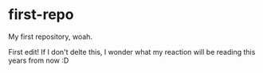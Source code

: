 # first-repo
My first repository, woah.

First edit!
If I don't delte this, I wonder what my reaction will be reading this years from now :D
